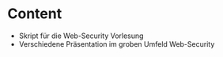 # Content

- Skript für die Web-Security Vorlesung
- Verschiedene Präsentation im groben Umfeld Web-Security
